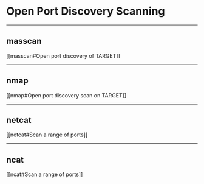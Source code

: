 # Open Port Discovery Scanning

---

## masscan

[[masscan#Open port discovery of TARGET]]

---

## nmap

[[nmap#Open port discovery scan on TARGET]]

---

## netcat

[[netcat#Scan a range of ports]]

---

## ncat

[[ncat#Scan a range of ports]]
